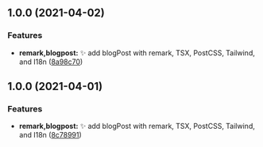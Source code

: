 ## 1.0.0 (2021-04-02)


### Features

* **remark,blogpost:** :sparkles: add blogPost with remark, TSX, PostCSS, Tailwind, and I18n ([8a98c70](https://github.com/kuro-kuroite/test-kuroite/commit/8a98c70e0051cea392178d2341093137a1592866))

## 1.0.0 (2021-04-01)


### Features

* **remark,blogpost:** :sparkles: add blogPost with remark, TSX, PostCSS, Tailwind, and I18n ([8c78991](https://github.com/kuro-kuroite/test-kuroite/commit/8c78991c787f7457a7da47561b53ffc3b024c327))
